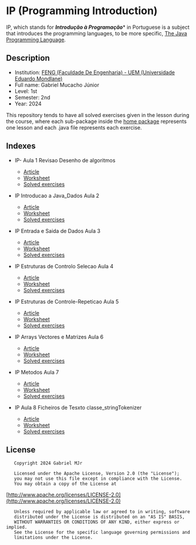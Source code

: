 # IP (Programming Introduction)
IP, which stands for ***Introdução à Programação**** in Portuguese is a subject that introduces the programming languages, to be more specific, [The Java Programming Language](https://en.wikipedia.org/wiki/Java_(programming_language)).

## Description
- Institution: [FENG (Faculdade De Engenharia)  - UEM (Universidade Eduardo Mondlane)](https://uem.mz/index.php/faculdade-de-engenharia/)
- Full name: Gabriel Mucacho Júnior
- Level: 1st
- Semester: 2nd
- Year: 2024

This repository tends to have all solved exercises given in the lesson during the course, where each sub-package inside the [home package](https://github.com/gabrielmjr/IP/tree/master/src/main/java/com/mjr/code/ip) represents one lesson and each .java file represents each exercise.

## Indexes
- IP- Aula 1 Revisao Desenho de algoritmos
  - [Article](https://drive.google.com/file/d/1DQa3OkFwEftsWKHrtZmw91Hwl9wegv3z/view?usp=drive_link)
  - [Worksheet](https://drive.google.com/file/d/1DtognEI57qvbFH35ogpcRKunQ1btBIK7/view?usp=drive_link)
  - [Solved exercises](https://github.com/gabrielmjr/IP/tree/master/src/main/java/com/mjr/code/ip/lesson1)

- IP Introducao a Java_Dados Aula 2
  - [Article](https://drive.google.com/file/d/1ECW0Y1gnHbI_QibknEvBuSdq6VcSfrhA/view?usp=drive_link)
  - [Worksheet](https://drive.google.com/file/d/1DzXvacca__1tdGNT4faCNpji9h9tcSMu/view?usp=drive_link)
  - [Solved exercises](https://github.com/gabrielmjr/IP/tree/master/src/main/java/com/mjr/code/ip/lesson2)

- IP Entrada e Saida de Dados Aula 3
  - [Article](https://drive.google.com/file/d/1Da8FlnGzu4TIyaf72W8VU6aAKFNoSGD0/view?usp=drivesdk)
  - [Worksheet](https://drive.google.com/file/d/1DiEyvsqQHnb-yv_zS3As9Rg3JMoxzk3U/view?usp=drivesdk)
  - [Solved exercises](https://github.com/gabrielmjr/IP/tree/master/src/main/java/com/mjr/code/ip/lesson3)

- IP Estruturas de Controlo Selecao Aula 4
  - [Article](https://drive.google.com/file/d/1DdWG8gr-9qcIaTALcBTFiNXsQnQciwYc/view?usp=drivesdk)
  - [Worksheet](https://drive.google.com/file/d/1DmcxAVza0gIXApDGmZ06H4WzYtxjT1Hy/view?usp=drivesdk)
  - [Solved exercises](https://github.com/gabrielmjr/IP/tree/master/src/main/java/com/mjr/code/ip/lesson4)

- IP Estruturas de Controle-Repeticao Aula 5
  - [Article](https://drive.google.com/file/d/1Da9j_CbhH1zG5Gq5Vz6Mf3pEhZMmrNlY/view?usp=drivesdk)
  - [Worksheet](https://drive.google.com/file/d/1E5JCSrZUZ0M_dHXDCwdG14t795a-EqUK/view?usp=drivesdk)
  - [Solved exercises](https://github.com/gabrielmjr/IP/tree/master/src/main/java/com/mjr/code/ip/lesson5)

- IP Arrays Vectores e Matrizes Aula 6
  - [Article](https://drive.google.com/file/d/1DTPYHF5bVyetyqNvNkbGCe3Vj2M13bi-/view?usp=drivesdk)
  - [Worksheet](https://drive.google.com/file/d/1E5NY7-IPlHOlCAgxag-K0Zghh_LQMCrz/view?usp=drivesdk)
  - [Solved exercises](https://github.com/gabrielmjr/IP/tree/master/src/main/java/com/mjr/code/ip/lesson6)

- IP Metodos Aula 7
  - [Article](https://drive.google.com/file/d/1EHwUtQAnmDv2fH1uHR33_Y3RmH77jBKf/view?usp=drivesdk)
  - [Worksheet](https://drive.google.com/file/d/1E8XwwkQOca-EhzhcIgeXnyCQ2exI-GZE/view?usp=drivesdk)
  - [Solved exercises](https://github.com/gabrielmjr/IP/tree/master/src/main/java/com/mjr/code/ip/lesson7)

- IP Aula 8 Ficheiros de Tesxto classe_stringTokenizer
  - [Article](https://drive.google.com/file/d/1DY2cmzlJDeczM8XO6oY1UQq1dkfaH3gs/view?usp=drivesdk)
  - [Worksheet](https://drive.google.com/file/d/1I0PQw6uV0xN8z2oYxpUBZH4d6dRMchS-/view?usp=drivesdk)
  - [Solved exercises](https://github.com/gabrielmjr/IP/tree/master/src/main/java/com/mjr/code/ip/lesson8)

## License
       Copyright 2024 Gabriel MJr

       Licensed under the Apache License, Version 2.0 (the "License");
       you may not use this file except in compliance with the License.
       You may obtain a copy of the License at

[http://www.apache.org/licenses/LICENSE-2.0](http://www.apache.org/licenses/LICENSE-2.0)

       Unless required by applicable law or agreed to in writing, software
       distributed under the License is distributed on an "AS IS" BASIS,
       WITHOUT WARRANTIES OR CONDITIONS OF ANY KIND, either express or implied.
       See the License for the specific language governing permissions and
       limitations under the License.
